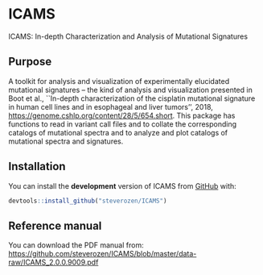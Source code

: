 
<!-- README.md is generated from README.Rmd. Please edit that file -->

# ICAMS

<!-- badges: start -->

<!-- badges: end -->

ICAMS: In-depth Characterization and Analysis of Mutational Signatures

## Purpose

A toolkit for analysis and visualization of experimentally elucidated
mutational signatures – the kind of analysis and visualization presented
in Boot et al., \`\`In-depth characterization of the cisplatin
mutational signature in human cell lines and in esophageal and liver
tumors’’, 2018, <https://genome.cshlp.org/content/28/5/654.short>. This
package has functions to read in variant call files and to collate the
corresponding catalogs of mutational spectra and to analyze and plot
catalogs of mutational spectra and signatures.

## Installation

You can install the **development** version of ICAMS from
[GitHub](https://github.com/) with:

``` r
devtools::install_github("steverozen/ICAMS")
```

## Reference manual

You can download the PDF manual from:
<https://github.com/steverozen/ICAMS/blob/master/data-raw/ICAMS_2.0.0.9009.pdf>

